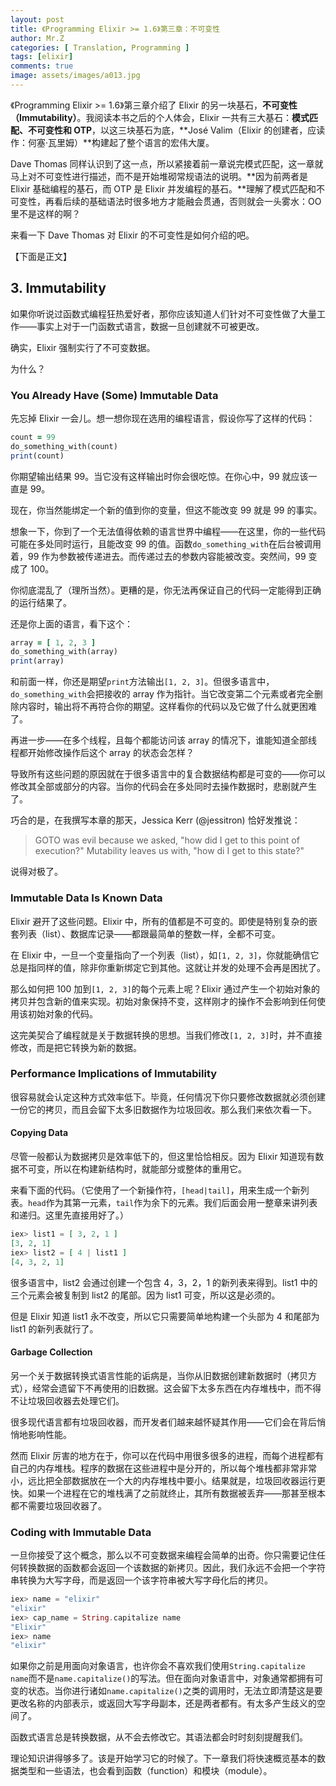 ```yaml
---
layout: post
title: 《Programming Elixir >= 1.6》第三章：不可变性
author: Mr.Z
categories: [ Translation, Programming ]
tags: [elixir]
comments: true
image: assets/images/a013.jpg
---
```


《Programming Elixir >= 1.6》第三章介绍了 Elixir 的另一块基石，**不可变性（Immutability）**。我阅读本书之后的个人体会，Elixir 一共有三大基石：**模式匹配、不可变性和 OTP**，以这三块基石为底，**José Valim（Elixir 的创建者，应读作：何塞·瓦里姆）**构建起了整个语言的宏伟大厦。

Dave Thomas 同样认识到了这一点，所以紧接着前一章说完模式匹配，这一章就马上对不可变性进行描述，而不是开始堆砌常规语法的说明。**因为前两者是 Elixir 基础编程的基石，而 OTP 是 Elixir 并发编程的基石。**理解了模式匹配和不可变性，再看后续的基础语法时很多地方才能融会贯通，否则就会一头雾水：OO里不是这样的啊？

来看一下 Dave Thomas 对 Elixir 的不可变性是如何介绍的吧。

【下面是正文】

## 3. Immutability

如果你听说过函数式编程狂热爱好者，那你应该知道人们针对不可变性做了大量工作——事实上对于一门函数式语言，数据一旦创建就不可被更改。

确实，Elixir 强制实行了不可变数据。

为什么？

### You Already Have (Some) Immutable Data

先忘掉 Elixir 一会儿。想一想你现在选用的编程语言，假设你写了这样的代码：

```ruby
count = 99
do_something_with(count)
print(count)
```

你期望输出结果 99。当它没有这样输出时你会很吃惊。在你心中，99 就应该一直是 99。

现在，你当然能绑定一个新的值到你的变量，但这不能改变 99 就是 99 的事实。

想象一下，你到了一个无法值得依赖的语言世界中编程——在这里，你的一些代码可能在多处同时运行，且能改变 99 的值。函数`do_something_with`在后台被调用着，99 作为参数被传递进去。而传递过去的参数内容能被改变。突然间，99 变成了 100。

你彻底混乱了（理所当然）。更糟的是，你无法再保证自己的代码一定能得到正确的运行结果了。

还是你上面的语言，看下这个：

```ruby
array = [ 1, 2, 3 ]
do_something_with(array)
print(array)
```

和前面一样，你还是期望`print`方法输出`[1, 2, 3]`。但很多语言中，`do_something_with`会把接收的 array 作为指针。当它改变第二个元素或者完全删除内容时，输出将不再符合你的期望。这样看你的代码以及它做了什么就更困难了。

再进一步——在多个线程，且每个都能访问该 array 的情况下，谁能知道全部线程都开始修改操作后这个 array 的状态会怎样？

导致所有这些问题的原因就在于很多语言中的复合数据结构都是可变的——你可以修改其全部或部分的内容。当你的代码会在多处同时去操作数据时，悲剧就产生了。

巧合的是，在我撰写本章的那天，Jessica Kerr (@jessitron) 恰好发推说：

> GOTO was evil because we asked, "how did I get to this point of execution?" Mutability leaves us with, "how di I get to this state?"

说得对极了。

### Immutable Data Is Known Data

Elixir 避开了这些问题。Elixir 中，所有的值都是不可变的。即使是特别复杂的嵌套列表（list）、数据库记录——都跟最简单的整数一样，全都不可变。

在 Elixir 中，一旦一个变量指向了一个列表（list），如`[1, 2, 3]`，你就能确信它总是指同样的值，除非你重新绑定它到其他。这就让并发的处理不会再是困扰了。

那么如何把 100 加到`[1, 2, 3]`的每个元素上呢？Elixir 通过产生一个初始对象的拷贝并包含新的值来实现。初始对象保持不变，这样刚才的操作不会影响到任何使用该初始对象的代码。

这完美契合了编程就是关于数据转换的思想。当我们修改`[1, 2, 3]`时，并不直接修改，而是把它转换为新的数据。

### Performance Implications of Immutability

很容易就会认定这种方式效率低下。毕竟，任何情况下你只要修改数据就必须创建一份它的拷贝，而且会留下太多旧数据作为垃圾回收。那么我们来依次看一下。

#### Copying Data

尽管一般都认为数据拷贝是效率低下的，但这里恰恰相反。因为 Elixir 知道现有数据不可变，所以在构建新结构时，就能部分或整体的重用它。

来看下面的代码。（它使用了一个新操作符，`[head|tail]`，用来生成一个新列表。`head`作为其第一元素，`tail`作为余下的元素。我们后面会用一整章来讲列表和递归。这里先直接用好了。）

````elixir
iex> list1 = [ 3, 2, 1 ]
[3, 2, 1]
iex> list2 = [ 4 | list1 ]
[4, 3, 2, 1]
````

很多语言中，list2 会通过创建一个包含 4，3，2，1 的新列表来得到。list1 中的三个元素会被复制到 list2 的尾部。因为 list1 可变，所以这是必须的。

但是 Elixir 知道 list1 永不改变，所以它只需要简单地构建一个头部为 4 和尾部为 list1 的新列表就行了。

#### Garbage Collection

另一个关于数据转换式语言性能的诟病是，当你从旧数据创建新数据时（拷贝方式），经常会遗留下不再使用的旧数据。这会留下太多东西在内存堆栈中，而不得不让垃圾回收器去处理它们。

很多现代语言都有垃圾回收器，而开发者们越来越怀疑其作用——它们会在背后悄悄地影响性能。

然而 Elixir 厉害的地方在于，你可以在代码中用很多很多的进程，而每个进程都有自己的内存堆栈。程序的数据在这些进程中是分开的，所以每个堆栈都非常非常小，远比把全部数据放在一个大的内存堆栈中要小。结果就是，垃圾回收器运行更快。如果一个进程在它的堆栈满了之前就终止，其所有数据被丢弃——那甚至根本都不需要垃圾回收器了。

### Coding with Immutable Data

一旦你接受了这个概念，那么以不可变数据来编程会简单的出奇。你只需要记住任何转换数据的函数都会返回一个该数据的新拷贝。因此，我们永远不会把一个字符串转换为大写字母，而是返回一个该字符串被大写字母化后的拷贝。

```elixir
iex> name = "elixir"
"elixir"
iex> cap_name = String.capitalize name
"Elixir"
iex> name
"elixir"
```

如果你之前是用面向对象语言，也许你会不喜欢我们使用`String.capitalize name`而不是`name.capitalize()`的写法。但在面向对象语言中，对象通常都拥有可变的状态。当你进行诸如`name.capitalize()`之类的调用时，无法立即清楚这是要更改名称的内部表示，或返回大写字母副本，还是两者都有。有太多产生歧义的空间了。

函数式语言总是转换数据，从不会去修改它。其语法都会时时刻刻提醒我们。

理论知识讲得够多了。该是开始学习它的时候了。下一章我们将快速概览基本的数据类型和一些语法，也会看到函数（function）和模块（module）。

